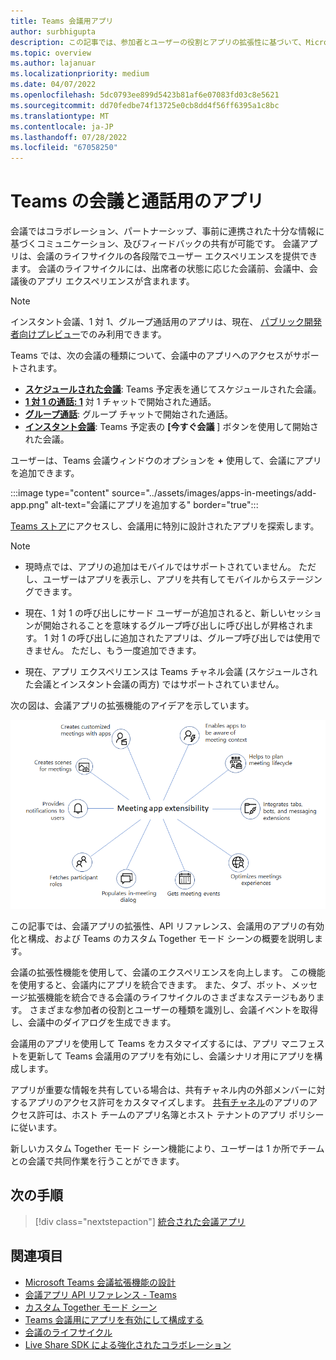```yaml
---
title: Teams 会議用アプリ
author: surbhigupta
description: この記事では、参加者とユーザーの役割とアプリの拡張性に基づいて、Microsoft Teams 会議でアプリがどのように機能するかを説明します。
ms.topic: overview
ms.author: lajanuar
ms.localizationpriority: medium
ms.date: 04/07/2022
ms.openlocfilehash: 5dc0793ee899d5423b81af6e07083fd03c8e5621
ms.sourcegitcommit: dd70fedbe74f13725e0cb8dd4f56ff6395a1c8bc
ms.translationtype: MT
ms.contentlocale: ja-JP
ms.lasthandoff: 07/28/2022
ms.locfileid: "67058250"
---
```

# <a name="apps-for-teams-meetings-and-calls"></a>Teams の会議と通話用のアプリ

会議ではコラボレーション、パートナーシップ、事前に連携された十分な情報に基づくコミュニケーション、及びフィードバックの共有が可能です。 会議アプリは、会議のライフサイクルの各段階でユーザー エクスペリエンスを提供できます。 会議のライフサイクルには、出席者の状態に応じた会議前、会議中、会議後のアプリ エクスペリエンスが含まれます。

> [!Note]
>
> インスタント会議、1 対 1、グループ通話用のアプリは、現在、 [パブリック開発者向けプレビュー](~/resources/dev-preview/developer-preview-intro.md)でのみ利用できます。

Teams では、次の会議の種類について、会議中のアプリへのアクセスがサポートされます。

* [**スケジュールされた会議**](https://support.microsoft.com/office/schedule-a-meeting-in-teams-943507a9-8583-4c58-b5d2-8ec8265e04e5#ID0EFBD=Desktop): Teams 予定表を通じてスケジュールされた会議。
* [**1 対 1 の通話: 1**](https://support.microsoft.com/office/start-a-call-from-a-chat-in-teams-f5138c9d-df4c-43d8-9cf6-53400c1a7798) 対 1 チャットで開始された通話。
* [**グループ通話**](https://support.microsoft.com/office/start-a-call-from-a-chat-in-teams-f5138c9d-df4c-43d8-9cf6-53400c1a7798): グループ チャットで開始された通話。
* [**インスタント会議**](https://support.microsoft.com/office/start-an-instant-meeting-in-teams-ff95e53f-8231-4739-87fa-00b9723f4ef5): Teams 予定表の **[今すぐ会議** ] ボタンを使用して開始された会議。

ユーザーは、Teams 会議ウィンドウのオプションを **+** 使用して、会議にアプリを追加できます。

:::image type="content" source="../assets/images/apps-in-meetings/add-app.png" alt-text="会議にアプリを追加する" border="true":::

[Teams ストア](https://go.microsoft.com/fwlink/p/?LinkID=2183121)にアクセスし、会議用に特別に設計されたアプリを探索します。

> [!Note]
>
> * 現時点では、アプリの追加はモバイルではサポートされていません。 ただし、ユーザーはアプリを表示し、アプリを共有してモバイルからステージングできます。
>
> * 現在、1 対 1 の呼び出しにサード ユーザーが追加されると、新しいセッションが開始されることを意味するグループ呼び出しに呼び出しが昇格されます。 1 対 1 の呼び出しに追加されたアプリは、グループ呼び出しでは使用できません。 ただし、もう一度追加できます。
>
> * 現在、アプリ エクスペリエンスは Teams チャネル会議 (スケジュールされた会議とインスタント会議の両方) ではサポートされていません。

次の図は、会議アプリの拡張機能のアイデアを示しています。

![会議アプリ拡張性](../assets/images/apps-in-meetings/meetingappextensibility.png)

この記事では、会議アプリの拡張性、API リファレンス、会議用のアプリの有効化と構成、および Teams のカスタム Together モード シーンの概要を説明します。

会議の拡張性機能を使用して、会議のエクスペリエンスを向上します。 この機能を使用すると、会議内にアプリを統合できます。 また、タブ、ボット、メッセージ拡張機能を統合できる会議のライフサイクルのさまざまなステージもあります。 さまざまな参加者の役割とユーザーの種類を識別し、会議イベントを取得し、会議中のダイアログを生成できます。

会議用のアプリを使用して Teams をカスタマイズするには、アプリ マニフェストを更新して Teams 会議用のアプリを有効にし、会議シナリオ用にアプリを構成します。

アプリが重要な情報を共有している場合は、共有チャネル内の外部メンバーに対するアプリのアクセス許可をカスタマイズします。 [共有チャネル](../concepts/build-and-test/Shared-channels.md)のアプリのアクセス許可は、ホスト チームのアプリ名簿とホスト テナントのアプリ ポリシーに従います。

新しいカスタム Together モード シーン機能により、ユーザーは 1 か所でチームとの会議で共同作業を行うことができます。

## <a name="next-step"></a>次の手順

> [!div class="nextstepaction"]
> [統合された会議アプリ](meeting-app-extensibility.md)

## <a name="see-also"></a>関連項目

* [Microsoft Teams 会議拡張機能の設計](~/apps-in-teams-meetings/design/designing-apps-in-meetings.md)
* [会議アプリ API リファレンス - Teams](~/apps-in-teams-meetings/api-references.md)
* [カスタム Together モード シーン](~/apps-in-teams-meetings/teams-together-mode.md)
* [Teams 会議用にアプリを有効にして構成する](~/apps-in-teams-meetings/enable-and-configure-your-app-for-teams-meetings.md)
* [会議のライフサイクル](meeting-app-extensibility.md#meeting-lifecycle)
* [Live Share SDK による強化されたコラボレーション](teams-live-share-overview.md)
